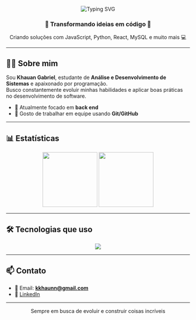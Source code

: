 <!-- Banner animado -->
<p align="center">
  <img src="https://readme-typing-svg.herokuapp.com?font=Fira+Code&size=24&pause=1000&color=6EF7A7&center=true&vCenter=true&width=435&lines=👋+Oi,+eu+sou+o+Khauan!;Desenvolvedor+Back+End;" alt="Typing SVG" />
</p>

<h3 align="center">🚀 Transformando ideias em código 🚀</h3>
<p align="center">Criando soluções com JavaScript, Python, React, MySQL e muito mais 💻</p>

---

## 👨‍💻 Sobre mim

Sou **Khauan Gabriel**, estudante de **Análise e Desenvolvimento de Sistemas** e apaixonado por programação.  
Busco constantemente evoluir minhas habilidades e aplicar boas práticas no desenvolvimento de software.  

- 🔹 Atualmente focado em **back end**    
- 🔹 Gosto de trabalhar em equipe usando **Git/GitHub**  

---


## 📊 Estatísticas

<p align="center">
  <img src="https://github-readme-stats.vercel.app/api?username=guilherme-dev099&show_icons=true&theme=radical&hide_border=true" height="150"/>
  <img src="https://github-readme-stats.vercel.app/api/top-langs/?username=guilherme-dev099&layout=compact&theme=radical&hide_border=true" height="150"/>
</p>

---

## 🛠️ Tecnologias que uso

<p align="center">
  <img src="https://skillicons.dev/icons?i=html,css,js,react,python,mysql,git" />
</p>

---

## 📫 Contato

- 📧 Email: **kkhaunn@gmail.com**  
- 💼 [LinkedIn](https://www.linkedin.com/in/khauan-gabriel-59554a285/)  

---

<p align="center">Sempre em busca de evoluir e construir coisas incríveis </p>
